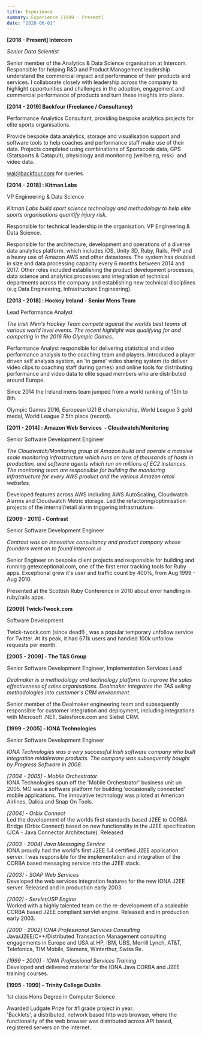 ```yaml
---
title: Experience
summary: Experience [1999 - Present]
date: "2020-06-01"
---
```


**[2018 - Present] Intercom**

*Senior Data Scientist*

Senior member of the Analytics &amp; Data Science organisation at Intercom. Responsible for helping R&amp;D and Product Management leadership understand the commercial impact and performance of their products and services. I collaborate closely with leadership across the company to highlight opportunities and challenges in the adoption, engagement and commercial performance of products and turn these insights into plans.

**[2014 - 2019] Backfour (Freelance / Consultancy)**

Performance Analytics Consultant, providing bespoke analytics projects for elite sports organisations.

Provide bespoke data analytics, storage and visualisation support and software tools to help coaches and performance staff make use of their data. Projects completed using combinations of Sportscode data, GPS (Statsports &amp; Catapult), physiology and monitoring (wellbeing, msk) &nbsp;and video data.

wal@backfour.com for queries.

**[2014 - 2018] : Kitman Labs**

VP Engineering &amp; Data Science

*Kitman Labs build sport science technology and methodology to help elite sports organisations quantify injury risk.*

Responsible for technical leadership in the organisation. VP Engineering &amp; Data Science.

Responsible for the architecture, development and operations of a diverse data analytics platform. which includes iOS, Unity 3D, Ruby, Rails, PHP and a heavy use of Amazon AWS and other datastores. The system has doubled in size and data processing capacity every 6 months between 2014 and 2017. Other roles included establishing the product development processes, data science and analytics processes and integration of technical departments across the company and establishing new technical disciplines (e.g Data Engineering, Infrastructure Engineering).

**[2013 - 2018] : Hockey Ireland - Senior Mens Team**

Lead Performance Analyst

*The Irish Men's Hockey Team compete against the worlds best teams at various world level events. The recent highlight was qualifying for and competing in the 2016 Rio Olympic Games.*

Performance Analyst responsible for delivering statistical and video performance analysis to the coaching team and players. Introduced a player driven self analysis system, an 'in game' video sharing system (to deliver video clips to coaching staff during games)&nbsp;and online tools for distributing performance and video data to elite squad members who are distributed around Europe.

Since 2014 the Ireland mens team jumped from a world ranking of 15th to 8th.

Olympic Games 2016, European U21 B championship, World League 3 gold medal, World League 2 5th place (record).&nbsp;

**[2011 - 2014] :&nbsp;Amazon Web Services &nbsp;-&nbsp;Cloudwatch/Monitoring**

Senior Software Development Engineer

*The Cloudwatch/Monitoring group at Amazon build and operate a massive scale monitoring infrastructure which runs on tens of thousands of hosts in production, and software agents which run on millions of EC2 instances. The monitoring team are responsible for building the monitoring infrastructure for every AWS product and the various Amazon retail websites.*

Developed features across AWS including AWS AutoScaling, Cloudwatch Alarms and Cloudwatch Metric storage.&nbsp;Led the refactoring/optimisation projects of the internal/retail alarm triggering infrastructure.

**[2009 - 2011] - Contrast**

Senior Software Development Engineer

*Contrast was an innovative consultancy and product company whose founders went on to found intercom.io*

Senior Engineer on bespoke client projects and responsible for building and running getexceptional.com, one of the first error tracking tools for Ruby apps. Exceptional grew it's user and traffic count by 400%, from Aug 1999 - Aug 2010.

Presented at the Scottish Ruby Conference in 2010 about error handling in ruby/rails apps.

**[2009] Twick-Twock.com**

Software Development

Twick-twock.com (since dead!)&nbsp;, was a popular temporary unfollow service for Twitter. At its peak, it had 671k users and handled 100k unfollow requests per month.&nbsp;

**[2005 - 2009] - The TAS Group**

Senior Software Development Engineer, Implementation Services Lead

*Dealmaker is a methodology and technology platform to improve the sales effectiveness of sales organisations. Dealmaker integrates the TAS selling methodologies into customer's CRM environment.*

Senior member of the Dealmaker engineering team and subsequently responsible for customer integration and deployment,&nbsp;including integrations with Microsoft .NET, Salesforce.com and Siebel CRM.

**[1999 - 2005] - IONA Technologies**

Senior Software Development Engineer

*IONA Technologies was a very successful Irish software company who built integration middleware products. The company was subsequently bought by Progress Software in 2008.*

*[2004 - 2005] - Mobile Orchestrator*  
IONA Technologies spun off the 'Mobile Orchestrator' business unit un 2005. MO was a software platform for building 'occasionally connected' mobile applications. The innovative technology was piloted at American Airlines, Dalkia and Snap On Tools.

*[2004] - Orbix Connect*  
Led the development of the worlds first standards based J2EE to CORBA Bridge (Orbix Connect) based on new functionality in the J2EE specification (JCA - Java Connector Architecture). Released&nbsp;

*[2003 - 2004] Java Messaging Service*  
IONA proudly had the world's first J2EE 1.4 certified J2EE application server. I was responsible for the implementation and integration of the CORBA based messaging service into the J2EE stack.

*[2003] - SOAP Web Services*  
Developed the web services integration features for the new IONA J2EE server. Released and in production early 2003.

*[2002] - Servlet/JSP Engine*  
Worked with a highly talented team on the re-development of a scaleable CORBA based J2EE compliant servlet engine. Released and in production early 2003.

*[2000 - 2002] IONA Professional Services Consulting*  
Java/J2EE/C++/Distributed Transaction Management consulting engagements in Europe and USA at HP, IBM, UBS, Merrill Lynch, AT&amp;T, Telefonica, TIM Mobile, Siemens, Winterthur, Swiss Re.

*[1999 - 2000] - IONA Professional Services Training*  
Developed and delivered material for the IONA Java CORBA and J2EE training courses.

**[1995 - 1999] - Trinity College Dublin**

 1st class Hons Degree in Computer Science

Awarded Ludgate Prize for #1 grade project in year.  
'Backlets', a distributed, network based http web browser, where the functionality of the web browser was distributed across API based, registered servers on the internet.

